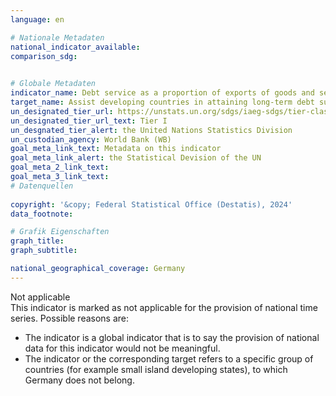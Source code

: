```yaml
---
language: en    

# Nationale Metadaten    
national_indicator_available:     
comparison_sdg:     
    

# Globale Metadaten    
indicator_name: Debt service as a proportion of exports of goods and services    
target_name: Assist developing countries in attaining long-term debt sustainability through coordinated policies aimed at fostering debt financing, debt relief and debt restructuring, as appropriate, and address the external debt of highly indebted poor countries to reduce debt distress    
un_designated_tier_url: https://unstats.un.org/sdgs/iaeg-sdgs/tier-classification/    
un_designated_tier_url_text: Tier I    
un_desgnated_tier_alert: the United Nations Statistics Division    
un_custodian_agency: World Bank (WB)    
goal_meta_link_text: Metadata on this indicator    
goal_meta_link_alert: the Statistical Devision of the UN    
goal_meta_2_link_text:     
goal_meta_3_link_text:         
# Datenquellen    
    
copyright: '&copy; Federal Statistical Office (Destatis), 2024'    
data_footnote:     

# Grafik Eigenschaften    
graph_title: 
graph_subtitle:     

national_geographical_coverage: Germany    
---
```


<span class="status notapplicable">Not applicable </span><br>
This indicator is marked as not applicable for the provision of national time series. Possible reasons are:
-	The indicator is a global indicator that is to say the provision of national data for this indicator would not be meaningful.
-	The indicator or the corresponding target refers to a specific group of countries (for example small island developing states), to which Germany does not belong.